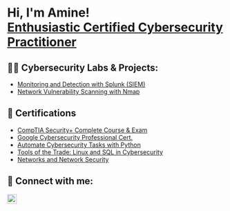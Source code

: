 <h1>Hi, I'm Amine! <br/><a  <a href="https://linkedin.com/in/mohamedelaminegherabi/">Enthusiastic Certified Cybersecurity Practitioner</a>

<h2>👨‍💻 Cybersecurity Labs & Projects:</h2>

- [Monitoring and Detection with Splunk (SIEM)](https://github.com/MohamedElAmineGherabi/Monitoring-and-Detection-with-Splunk)
- [Network Vulnerability Scanning with Nmap](https://github.com/MohamedElAmineGherabi/Network-Vulnerability-Scanning-with-Nmap)



<h2>📜 Certifications</h2>

- [CompTIA Security+ Complete Course & Exam](https://www.udemy.com/certificate/UC-64a0ce58-78a6-4bdf-9298-ee148e8b049e/)
- [Google Cybersecurity Professional Cert.](https://coursera.org/share/c0eebc3ed1c73018433d0530b88685d6)
- [Automate Cybersecurity Tasks with Python](https://coursera.org/share/7453b004462702831411c9d62516175b)
- [Tools of the Trade: Linux and SQL in Cybersecurity](https://coursera.org/share/3cf618d01aa7507240be2ed61f35afd6)
- [Networks and Network Security](https://coursera.org/share/eee14e4de91855d7fe7e9ac4bd7a6223)

<h2> 🤳 Connect with me:</h2>

[<img align="left" alt="JoshMadakor | LinkedIn" width="22px" src="https://cdn.jsdelivr.net/npm/simple-icons@v3/icons/linkedin.svg" />][linkedin]

[linkedin]: https://linkedin.com/in/mohamedelaminegherabi

<!--
**joshmadakor1/joshmadakor1** is a ✨ _special_ ✨ repository because its `README.md` (this file) appears on your GitHub profile.

Here are some ideas to get you started:

- 🔭 I’m currently working on ...
- 🌱 I’m currently learning ...
- 👯 I’m looking to collaborate on ...
- 🤔 I’m looking for help with ...
- 💬 Ask me about ...
- 📫 How to reach me: ...
- 😄 Pronouns: ...
- ⚡ Fun fact: ...
-->
